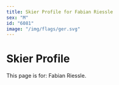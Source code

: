 ```yaml
---
title: Skier Profile for Fabian Riessle
sex: "M"
id: "6081"
image: "/img/flags/ger.svg" 
---
```


# Skier Profile

This page is for: Fabian Riessle.
    